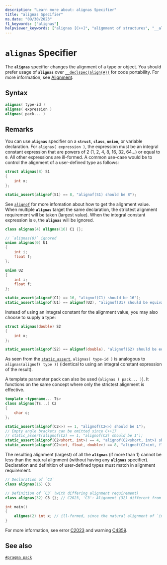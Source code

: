 ```yaml
---
description: "Learn more about: alignas Specifier"
title: "alignas Specifier"
ms.date: "09/30/2023" 
f1_keywords: ["alignas"]
helpviewer_keywords: ["alignas [C++]", "alignment of structures", "__alignof keyword [C++]", "alignof [C++]", "types [C++], alignment requirements"]
---
```

# `alignas` Specifier

The **`alignas`** specifier changes the alignment of a type or object. You should prefer usage of **`alignas`** over [`__declspec(align(#))`](align-cpp.md) for code portability. For more information, see [Alignment](../cpp/alignment-cpp-declarations.md).

## Syntax

```cpp
alignas( type-id )
alignas( expression )
alignas( pack... )
```

## Remarks

You can use **`alignas`** specifier on a **`struct`**, **`class`**, **`union`**, or variable declaration. For `alignas( expression )`, the expression must be an integral constant expression that are powers of 2 (1, 2, 4, 8, 16, 32, 64...) or equal to `0`. All other expressions are ill-formed. A common use-case would be to control the alignment of a user-defined type as follows:

```cpp
struct alignas(8) S1
{
    int x;
};

static_assert(alignof(S1) == 8, "alignof(S1) should be 8");
```

See [`alignof`](alignof-operator.md) for more infomation about how to get the alignment value. When multiple **`alignas`** target the same declaration, the strictest alignment requirement will be taken (largest value). When the integral constant expression is `0`, the **`alignas`** will be ignored.

```cpp
class alignas(4) alignas(16) C1 {};

// `alignas(0)` ignored
union alignas(0) U1
{
    int i;
    float f;
};

union U2
{
    int i;
    float f;
};

static_assert(alignof(C1) == 16, "alignof(C1) should be 16");
static_assert(alignof(U1) == alignof(U2), "alignof(U1) should be equivalent to alignof(U2)");
```

Instead of using an integral constant for the alignment value, you may also choose to supply a type:

```cpp
struct alignas(double) S2
{
    int x;
};

static_assert(alignof(S2) == alignof(double), "alignof(S2) should be equivalent to alignof(double)");
```

As seen from the [`static_assert`](static-assert.md), `alignas( type-id )` is analogous to `alignas(alignof( type ))` (identical to using an integral constant expression of the result).

A template parameter pack can also be used (`alignas ( pack... )`). It functions on the same concept where only the strictest alignment is effective.

```cpp
template <typename... Ts>
class alignas(Ts...) C2
{
    char c;
};

static_assert(alignof(C2<>) == 1, "alignof(C2<>) should be 1");
// Empty angle brackets can be omitted since C++17
// static_assert(alignof(C2) == 1, "alignof(C2) should be 1");
static_assert(alignof(C2<short, int>) == 4, "alignof(C2<short, int>) should be 4");
static_assert(alignof(C2<int, float, double>) == 8, "alignof(C2<int, float, double>) should be 8");
```

The resulting alignment (largest) of all the **`alignas`** (if more than 1) cannot be less than the natural alignment (without having any **`alignas`** specifier). Declaration and definition of user-defined types must match in alignment requirement.

```cpp
// Declaration of `C3`
class alignas(16) C3;

// Definition of `C3` (with differing alignment requirement)
class alignas(32) C3 {}; // C2023, 'C3': Alignment (32) different from prior declaration (16)

int main()
{
    alignas(2) int x; // ill-formed, since the natural alignment of `int` is 4
}
```

For more information, see error [C2023](../error-messages/compiler-errors-1/compiler-error-c2023.md) and warning [C4359](../error-messages/compiler-warnings/compiler-warning-level-3-c4359.md).

## See also

[`#pragma pack`](../preprocessor/pack.md)
